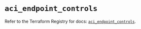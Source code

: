 # `aci_endpoint_controls`

Refer to the Terraform Registry for docs: [`aci_endpoint_controls`](https://registry.terraform.io/providers/ciscodevnet/aci/2.17.0/docs/resources/endpoint_controls).
